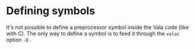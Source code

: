 <div id="defining-symbols" class="section level1">

Defining symbols
================

It's not possible to define a preprocessor symbol inside the Vala code
(like with C). The only way to define a symbol is to feed it through the
`valac` option `-D` .

</div>
